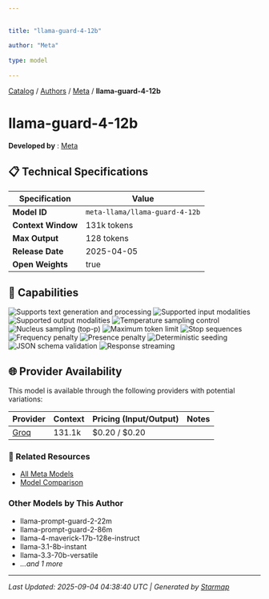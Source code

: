```yaml
---
  
  
title: "llama-guard-4-12b"
  
author: "Meta"
  
type: model
  
---
```

  
  
  
[Catalog](../../../../..) / [Authors](../../../..) / [Meta](../../..) / **llama-guard-4-12b**
  
  
# llama-guard-4-12b
  
**Developed by**
: 
[Meta](../)
  
  
## 📋 Technical Specifications
  
| Specification | Value |
|---------|---------|
| **Model ID** | `meta-llama/llama-guard-4-12b` |
| **Context Window** | 131k tokens |
| **Max Output** | 128 tokens |
| **Release Date** | 2025-04-05 |
| **Open Weights** | true |

  
## 🎯 Capabilities
  
![Supports text generation and processing](https://img.shields.io/badge/text-✓-blue) ![Supported input modalities](https://img.shields.io/badge/input-text-teal) ![Supported output modalities](https://img.shields.io/badge/output-text-cyan) ![Temperature sampling control](https://img.shields.io/badge/temperature-core-red) ![Nucleus sampling (top-p)](https://img.shields.io/badge/top__p-core-red) ![Maximum token limit](https://img.shields.io/badge/max__tokens-core-blue) ![Stop sequences](https://img.shields.io/badge/stop-core-blue) ![Frequency penalty](https://img.shields.io/badge/frequency__penalty-core-purple) ![Presence penalty](https://img.shields.io/badge/presence__penalty-core-purple) ![Deterministic seeding](https://img.shields.io/badge/seed-advanced-green) ![JSON schema validation](https://img.shields.io/badge/structured__outputs-✓-cyan) ![Response streaming](https://img.shields.io/badge/streaming-✓-cyan)
  
  
## 🌐 Provider Availability
  
This model is available through the following providers with potential variations:
  
  
| Provider | Context | Pricing (Input/Output) | Notes |
|---------|---------|---------|---------|
| [Groq](../../../providers/groq/models/meta-llama-llama-guard-4-12b.md) | 131.1k | $0.20 / $0.20 |  |

  
### 🔗 Related Resources
  
- [All Meta Models](../)
- [Model Comparison](../../../../../models/)
  
  
### Other Models by This Author
  
- llama-prompt-guard-2-22m
- llama-prompt-guard-2-86m
- llama-4-maverick-17b-128e-instruct
- llama-3.1-8b-instant
- llama-3.3-70b-versatile
- _...and 1 more_
  
  
---
*Last Updated: 2025-09-04 04:38:40 UTC | Generated by [Starmap](https://github.com/agentstation/starmap)*